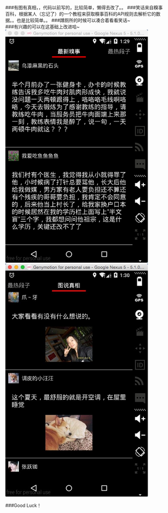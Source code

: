 ###有图有真相，，代码以前写的，比较简单，懒得去改了。。
###笑话来自糗事百科，根据某人（忘记了）的一个教程来获取糗事百科的API规则去解析它的数据。。也是比较简单。。
###蹲厕所的时候可以凑合着看看笑话~  
###有兴趣的可以在这基础上改进哈~
![](img1.png " ")
![](/img2.png " ")

###Good Luck！